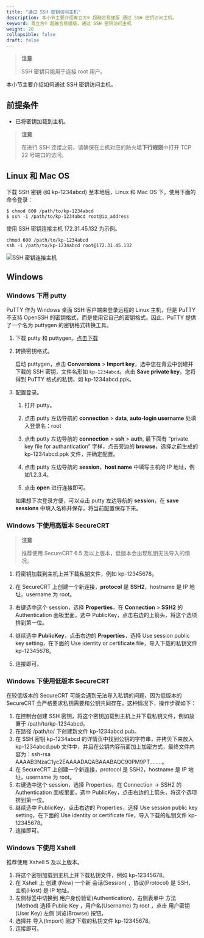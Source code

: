 ```yaml
---
title: "通过 SSH 密钥访问主机"
description: 本小节主要介绍青立方® 超融合易捷版 通过 SSH 密钥访问主机。 
keyword: 青立方® 超融合易捷版，通过 SSH 密钥访问主机
weight: 20
collapsible: false
draft: false
---
```




> **注意**
> 
> SSH 密钥只能用于连接 root 用户。

本小节主要介绍如何通过 SSH 密钥访问主机。

## 前提条件

- 已将密钥加载到主机。

> **注意**
> 
> 在进行 SSH 连接之前，请确保在主机对应的防火墙**下行规则**中打开 TCP 22 号端口的访问。

## Linux 和 Mac OS

下载 SSH 密钥 (如 kp-1234abcd) 至本地后，Linux 和 Mac OS 下，使用下面的命令登录：

```shell
$ chmod 600 /path/to/kp-1234abcd
$ ssh -i /path/to/kp-1234abcd root@ip_address
```

使用 SSH 密钥连接主机 172.31.45.132 为示例。

```shell
chmod 600 /path/to/kp-1234abcd
ssh -i /path/to/kp-1234abcd root@172.31.45.132
```

![ SSH 密钥连接主机](../../../_images/ssh_key_host.png)

## Windows

### Windows 下用 putty

PuTTY 作为 Windows 桌面 SSH 客户端来登录远程的 Linux 主机，但是 PuTTY 不支持 OpenSSH 的密钥格式，而是使用它自己的密钥格式。因此，PuTTY 提供了一个名为 puttygen 的密钥格式转换工具。

1. 下载 putty 和 puttygen。[点击下载](http://www.chiark.greenend.org.uk/~sgtatham/putty/download.html)
2. 转换密钥格式。

   启动 puttygen，点击 **Conversions** > **Import key**，选中您在青云中创建并下载的 SSH 密钥，文件名形如 `kp-1234abcd`。点击 **Save private key**，您将得到 PuTTY 格式的私钥，如 kp-1234abcd.ppk。

3. 配置登录。

   1. 打开 putty。
   
   2. 点击 putty 左边导航的 **connection** > **data**, **auto-login username** 处填入登录名：root

   3. 点击 putty 左边导航的 **connection** > **ssh** > **aut**h, 最下面有 “private key file for authantication” 字样，点击旁边的 **browse**，选择之前生成的 kp-1234abcd.ppk 文件，并确定配置。

   4. 点击 putty 左边导航的 **session**，**host name** 中填写主机的 IP 地址，例如1.2.3.4。

   5. 点击 **open** 进行连接即可。

   如果想下次登录方便，可以点击 putty 左边导航的 **session**，在 **save sessions** 中填入名称并保存，将当前配置保存下来。

### Windows 下使用高版本 SecureCRT

> **注意**
>
> 推荐使用 SecureCRT 6.5 及以上版本，低版本会出现私钥无法导入的情况。

1. 将密钥加载到主机上并下载私钥文件，例如 kp-12345678。

2. 在 SecureCRT 上创建一个新连接，**protocol** 是 **SSH2**，hostname 是 IP 地址，username 为 root。
3. 右键选中这个 session，选择 **Properties**，在 **Connection** > **SSH2** 的 Authentication 面板里面，选中 PublicKey，点击右边的上箭头，将这个选项排到第一位。
4. 继续选中 **PublicKey**，点击右边的 **Properties**，选择 Use session public key setting，在下面的 Use identity or certificate file，导入下载的私钥文件 kp-12345678。
5. 连接即可。

### Windows 下使用低版本 SecureCRT

在较低版本的 SecureCRT 可能会遇到无法导入私钥的问题，因为低版本的 SecureCRT 会严格要求私钥需要和公钥共同存在，这种情况下，操作步骤如下：

1. 在控制台创建 SSH 密钥，将这个密钥加载到主机上并下载私钥文件，例如放置于 /path/to/kp-1234abcd。
2. 在路径 /path/to/ 下创建新文件 kp-1234abcd.pub。
3. 在 SSH 密钥 kp-1234abcd 的详情页中找到公钥的字符串，并拷贝下来放入 kp-1234abcd.pub 文件中，并且在公钥内容前面加上加密方式，最终文件内容为：ssh-rsa AAAAB3NzaC1yc2EAAAADAQABAAABAQC90PM9PT……..。
4. 在 SecureCRT 上创建一个新连接，protocol 是 SSH2，hostname 是 IP 地址，username 为 root。
5. 右键选中这个 session，选择 Properties，在 Connection -> SSH2 的 Authentication 面板里面，选中 PublicKey，点击右边的上箭头，将这个选项排到第一位。
6. 继续选中 PublicKey，点击右边的 Properties，选择 Use session public key setting，在下面的 Use identity or certificate file，导入下载的私钥文件 kp-12345678。
7. 连接即可。

### Windows 下使用 Xshell

推荐使用 Xshell 5 及以上版本。

1. 将这个密钥加载到主机上并下载私钥文件，例如 kp-12345678。
2. 在 Xshell 上 创建 (New) 一个新 会话(Session) ，协议(Protocol) 是 SSH，主机(Host) 是 IP 地址。
3. 左侧标签中切换到 用户身份验证(Authentication)，右侧表单中 方法(Method) 选择 Public Key ，用户名(Username) 为 root ，点击 用户密钥(User Key) 左侧 浏览(Browse) 按钮。
4. 选择并 导入(Import) 刚才下载的私钥文件 kp-12345678。
5. 连接即可。
